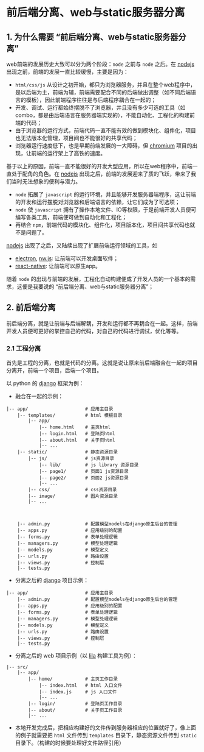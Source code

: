 # 前后端分离、web与static服务器分离

## 1. 为什么需要 “前后端分离、web与static服务器分离”

web前端的发展历史大致可以分为两个阶段：`node` 之前与 `node` 之后。在 [nodejs](https://github.com/nodejs/node) 出现之前，前端的发展一直比较缓慢，主要是因为：

* `html/css/js` 从设计之初开始，都只为浏览器服务，并且在整个web程序中，是以后端为主，前端为辅，前端需要配合不同的后端做出调整（如不同后端语言的模板），因此前端程序往往是与后端程序耦合在一起的；
* 开发、调试、运行都始终摆脱不了浏览器，并且没有多少可选的工具（如 combo，都是由后端语言在服务器端实现的），不能自动化、工程化的构建前端的代码；
* 由于浏览器的运行方式，前端代码一直不能有效的做到模块化、组件化，项目也无法版本化管理，项目间也不能很好的共享代码；
* 浏览器运行速度低下，也是早期前端发展的一大障碍，但 [chromium](https://chromium.googlesource.com/) 项目的出现，让前端的运行架上了高铁的速度。

基于以上的原因，前端一直不能很好的开发大型应用，所以在web程序中，前端一直处于配角的角色。在 [nodejs](https://github.com/nodejs/node) 出现之后，前端的发展迎来了质的飞跃，带来了我们当时无法想象的便利与潜力。

* `node` 拓展了 `javascript` 的运行环境，并且能够开发服务器端程序，这让前端的开发和运行摆脱对浏览器和后端语言的依赖，让它们成为了可选项；
* `node` 使 `javascript` 拥有了操作本地文件、IO等权限，于是前端开发人员便可编写各类工具，前端便可做到自动化和工程化；
* 再结合 `npm`，前端代码的模块化、组件化，项目版本化，项目间共享代码也就不是问题了。

[nodejs](https://github.com/nodejs/node) 出现了之后，又陆续出现了扩展前端运行领域的工具，如

* [electron](https://github.com/electron/electron), [nw.js](https://github.com/nwjs/nw.js): 让前端可以开发桌面软件；
* [react-native](https://github.com/facebook/react-native): 让前端可以原生app。

随着 `node` 的出现与前端的发展，工程化自动构建便成了开发人员的一个基本的需求，这便是我要说的 “前后端分离、web与static服务器分离”；

## 2. 前后端分离

前后端分离，就是让前端与后端解耦，开发和运行都不再耦合在一起。这样，前端开发人员便可更好的掌控自己的代码，对自己的代码进行调试，优化等等。

### 2.1 工程分离

首先是工程的分离，也就是代码的分离。这就是说让原来前后端融合在一起的项目分离开，前端一个项目，后端一个项目。

以 python 的 [django](https://github.com/django/django) 框架为例：

* 融合在一起的示例：

```
|-- app/                     # 应用主目录
    |-- templates/           # html 模板目录
        |-- app/
            |-- home.html    # 主页html
            |-- login.html   # 登陆页html
            |-- about.html   # 关于页html
            |-- ...
    |-- static/              # 静态资源目录
        |-- js/              # js资源目录
            |-- lib/         # js library 资源目录
            |-- page1/       # 页面1 js资源目录
            |-- page2/       # 页面2 js资源目录
            |-- ...
        |-- css/             # css资源目录
        |-- image/           # 图片资源目录
        |-- ...



    |-- admin.py             # 配置模型models在django原生后台的管理
    |-- apps.py              # 应用级别的配置
    |-- forms.py             # 表单处理逻辑
    |-- managers.py          # 模型处理逻辑
    |-- models.py            # 模型定义
    |-- urls.py              # 路由设置
    |-- views.py             # 控制层
    |-- tests.py
```

* 分离之后的 [django](https://github.com/django/django) 项目示例：

```
|-- app/                     # 应用主目录
    |-- admin.py             # 配置模型models在django原生后台的管理
    |-- apps.py              # 应用级别的配置
    |-- forms.py             # 表单处理逻辑
    |-- managers.py          # 模型处理逻辑
    |-- models.py            # 模型定义
    |-- urls.py              # 路由设置
    |-- views.py             # 控制层
    |-- tests.py
```

* 分离之后的 web 项目示例（以 [lila](https://github.com/senntyou/lila) 构建工具为例）：

```
|-- src/
    |-- app/
        |-- home/            # 主页工作目录
            |-- index.html   # html 入口文件
            |-- index.js     # js 入口文件
            |-- ...
        |-- login/           # 登陆页工作目录
        |-- about/           # 关于页工作目录
        |-- ...
```

* 本地开发完成后，把相应构建好的文件传到服务器相应的位置就好了，像上面的例子就需要把 `html` 文件传到 `templates` 目录下，静态资源文件传到 `static` 目录下。（构建的时候要处理好文件路径引用）

